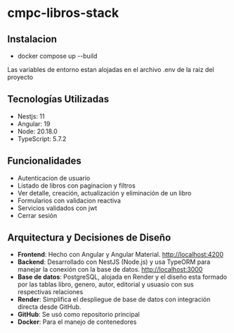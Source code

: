 # cmpc-libros-stack

## Instalacion

- docker compose up --build

Las variables de entorno estan alojadas en el archivo .env de la raiz del proyecto

## Tecnologías Utilizadas

- Nestjs: 11
- Angular: 19
- Node: 20.18.0
- TypeScript: 5.7.2

## Funcionalidades

- Autenticacion de usuario
- Listado de libros con paginacion y filtros
- Ver detalle, creación, actualización y eliminación de un libro
- Formularios con validacion reactiva
- Servicios validados con jwt
- Cerrar sesión

## Arquitectura y Decisiones de Diseño

- **Frontend**: Hecho con Angular y Angular Material. [http://localhost:4200](http://localhost:4200)
- **Backend**: Desarrollado con NestJS (Node.js) y usa TypeORM para manejar la conexión con la base de datos. [http://localhost:3000](http://localhost:3000)
- **Base de datos**: PostgreSQL, alojada en Render y el diseño esta formado por las tablas libro, genero, autor, editorial y usuasio con sus respectivas relaciones
- **Render**: Simplifica el despliegue de base de datos con integración directa desde GitHub.
- **GitHub**: Se usó como repositorio principal
- **Docker**: Para el manejo de contenedores
